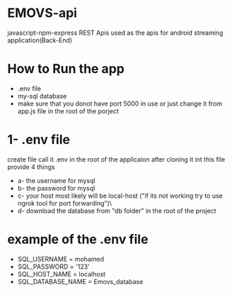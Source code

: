 # EMOVS-api
javascript-npm-express REST Apis used as the apis for android streaming application(Back-End)

# How to Run the app

* .env file
* my-sql database
* make sure that you donot have port 5000 in use or just change it from app.js file in the root of the porject


# 1- .env file
create file call it .env in the root of the applicaion after cloning it
int this file provide 4 things
* a- the username for mysql
* b- the password for mysql
* c- your host most likely will be local-host ("if its not working try to use ngrok tool for port forwarding")\
* d- download the database from "db folder" in the root of the project

# example of the .env file 
* SQL_USERNAME = mohamed
* SQL_PASSWORD = '123'
* SQL_HOST_NAME = localhost
* SQL_DATABASE_NAME = Emovs_database

